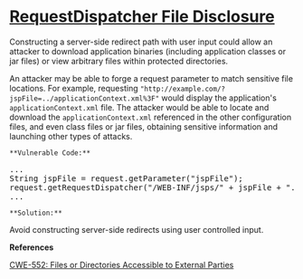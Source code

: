 # [RequestDispatcher File Disclosure](https://find-sec-bugs.github.io/bugs.htm#REQUESTDISPATCHER_FILE_DISCLOSURE)

Constructing a server-side redirect path with user input could allow an attacker to download application binaries (including application classes or jar files) or view arbitrary files within protected directories.  

An attacker may be able to forge a request parameter to match sensitive file locations. For example, requesting `"http://example.com/?jspFile=../applicationContext.xml%3F"` would display the application's `applicationContext.xml` file. The attacker would be able to locate and download the `applicationContext.xml` referenced in the other configuration files, and even class files or jar files, obtaining sensitive information and launching other types of attacks.

    **Vulnerable Code:**  

<pre>...
String jspFile = request.getParameter("jspFile");
request.getRequestDispatcher("/WEB-INF/jsps/" + jspFile + ".jsp").include(request, response);
...</pre>

    **Solution:**  

Avoid constructing server-side redirects using user controlled input.

**References**  

[CWE-552: Files or Directories Accessible to External Parties](https://cwe.mitre.org/data/definitions/552.html)